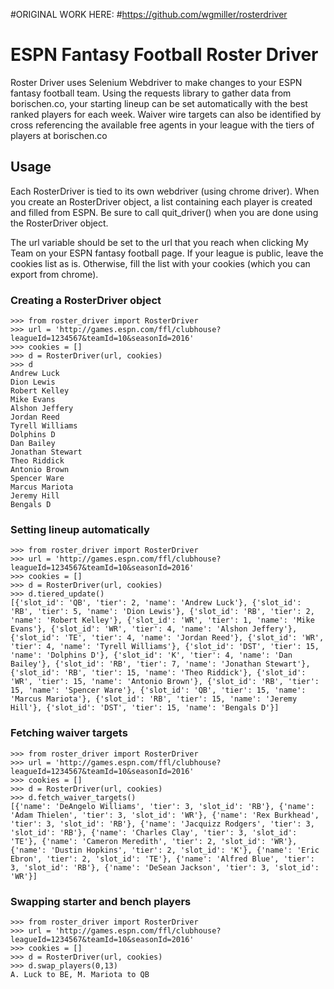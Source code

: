 #ORIGINAL WORK HERE: 
#https://github.com/wgmiller/rosterdriver

# ESPN Fantasy Football Roster Driver

Roster Driver uses Selenium Webdriver to make changes to your ESPN fantasy football team. Using the requests library to gather data from borischen.co, your starting lineup can be set automatically with the best ranked players for each week. Waiver wire targets can also be identified by cross referencing the available free agents in your league with the tiers of players at borischen.co




## Usage

Each RosterDriver is tied to its own webdriver (using chrome driver). When you create an RosterDriver object, a list containing each player is created and filled from ESPN. Be sure to call quit_driver() when you are done using the RosterDriver object. 

The url variable should be set to the url that you reach when clicking My Team on your ESPN fantasy football page. If your league is public, leave the cookies list as is. Otherwise, fill the list with your cookies (which you can export from chrome). 

### Creating a RosterDriver object

```python3
>>> from roster_driver import RosterDriver
>>> url = 'http://games.espn.com/ffl/clubhouse?leagueId=1234567&teamId=10&seasonId=2016'
>>> cookies = []
>>> d = RosterDriver(url, cookies)
>>> d
Andrew Luck
Dion Lewis
Robert Kelley
Mike Evans
Alshon Jeffery
Jordan Reed
Tyrell Williams
Dolphins D
Dan Bailey
Jonathan Stewart
Theo Riddick
Antonio Brown
Spencer Ware
Marcus Mariota
Jeremy Hill
Bengals D
```

### Setting lineup automatically

```python3
>>> from roster_driver import RosterDriver
>>> url = 'http://games.espn.com/ffl/clubhouse?leagueId=1234567&teamId=10&seasonId=2016'
>>> cookies = []
>>> d = RosterDriver(url, cookies)
>>> d.tiered_update()
[{'slot_id': 'QB', 'tier': 2, 'name': 'Andrew Luck'}, {'slot_id': 'RB', 'tier': 5, 'name': 'Dion Lewis'}, {'slot_id': 'RB', 'tier': 2, 'name': 'Robert Kelley'}, {'slot_id': 'WR', 'tier': 1, 'name': 'Mike Evans'}, {'slot_id': 'WR', 'tier': 4, 'name': 'Alshon Jeffery'}, {'slot_id': 'TE', 'tier': 4, 'name': 'Jordan Reed'}, {'slot_id': 'WR', 'tier': 4, 'name': 'Tyrell Williams'}, {'slot_id': 'DST', 'tier': 15, 'name': 'Dolphins D'}, {'slot_id': 'K', 'tier': 4, 'name': 'Dan Bailey'}, {'slot_id': 'RB', 'tier': 7, 'name': 'Jonathan Stewart'}, {'slot_id': 'RB', 'tier': 15, 'name': 'Theo Riddick'}, {'slot_id': 'WR', 'tier': 15, 'name': 'Antonio Brown'}, {'slot_id': 'RB', 'tier': 15, 'name': 'Spencer Ware'}, {'slot_id': 'QB', 'tier': 15, 'name': 'Marcus Mariota'}, {'slot_id': 'RB', 'tier': 15, 'name': 'Jeremy Hill'}, {'slot_id': 'DST', 'tier': 15, 'name': 'Bengals D'}]
```

### Fetching waiver targets

```python3
>>> from roster_driver import RosterDriver
>>> url = 'http://games.espn.com/ffl/clubhouse?leagueId=1234567&teamId=10&seasonId=2016'
>>> cookies = []
>>> d = RosterDriver(url, cookies)
>>> d.fetch_waiver_targets()
[{'name': 'DeAngelo Williams', 'tier': 3, 'slot_id': 'RB'}, {'name': 'Adam Thielen', 'tier': 3, 'slot_id': 'WR'}, {'name': 'Rex Burkhead', 'tier': 3, 'slot_id': 'RB'}, {'name': 'Jacquizz Rodgers', 'tier': 3, 'slot_id': 'RB'}, {'name': 'Charles Clay', 'tier': 3, 'slot_id': 'TE'}, {'name': 'Cameron Meredith', 'tier': 2, 'slot_id': 'WR'}, {'name': 'Dustin Hopkins', 'tier': 2, 'slot_id': 'K'}, {'name': 'Eric Ebron', 'tier': 2, 'slot_id': 'TE'}, {'name': 'Alfred Blue', 'tier': 3, 'slot_id': 'RB'}, {'name': 'DeSean Jackson', 'tier': 3, 'slot_id': 'WR'}]
```

### Swapping starter and bench players

```python3
>>> from roster_driver import RosterDriver
>>> url = 'http://games.espn.com/ffl/clubhouse?leagueId=1234567&teamId=10&seasonId=2016'
>>> cookies = []
>>> d = RosterDriver(url, cookies)
>>> d.swap_players(0,13)
A. Luck to BE, M. Mariota to QB
```